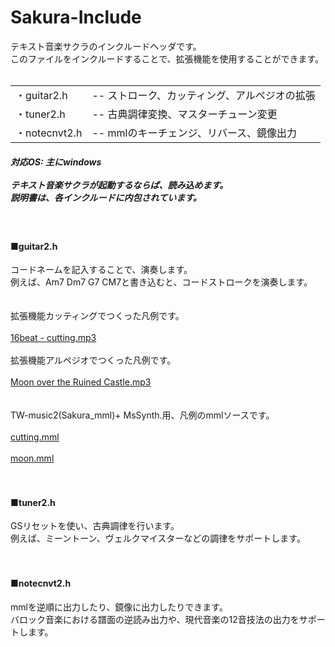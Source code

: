 <h1>Sakura-Include</h1>

テキスト音楽サクラのインクルードヘッダです。<br/>
このファイルをインクルードすることで、拡張機能を使用することができます。<br/>
<br/>
<table><tr><td>・guitar2.h</td><td>-- ストローク、カッティング、アルペジオの拡張</td>
</tr><tr><td>・tuner2.h</td><td>-- 古典調律変換、マスターチューン変更</td>
</tr><tr><td>・notecnvt2.h</td><td>-- mmlのキーチェンジ、リバース、鏡像出力</td>
</tr></table>

<h5>対応OS: 主にwindows<br/>
<br/>
テキスト音楽サクラが起動するならば、読み込めます。<br/>
説明書は、各インクルードに内包されています。</h5>
<br/>
<h4>■guitar2.h</h4>

コードネームを記入することで、演奏します。<br/>
例えば、Am7 Dm7 G7 CM7と書き込むと、コードストロークを演奏します。<br/>
<br/>
<br/>
拡張機能カッティングでつくった凡例です。<br />
<br />
<a rel="mp3" href="./16beat - cutting.mp3">16beat - cutting.mp3</a><br />
<br />
拡張機能アルペジオでつくった凡例です。<br />
<br />
<a rel="mp3" href="./Moon over the Ruined Castle.mp3">Moon over the Ruined Castle.mp3</a><br />
<br />
<br />
TW-music2(Sakura_mml)+ MsSynth.用、凡例のmmlソースです。<br />
<br />
<a rel="mml" href="./cutting.mml">cutting.mml</a><br />
<br />
<a rel="mml" href="./moon.mml">moon.mml</a><br />
<br />
<br />

<h4>■tuner2.h</h4>

GSリセットを使い、古典調律を行います。<br/>
例えば、ミーントーン、ヴェルクマイスターなどの調律をサポートします。<br/>
<br/>
<br/>

<h4>■notecnvt2.h</h4>

mmlを逆順に出力したり、鏡像に出力したりできます。<br/>
バロック音楽における譜面の逆読み出力や、現代音楽の12音技法の出力をサポートします。<br/>
<br/>
<br/>
